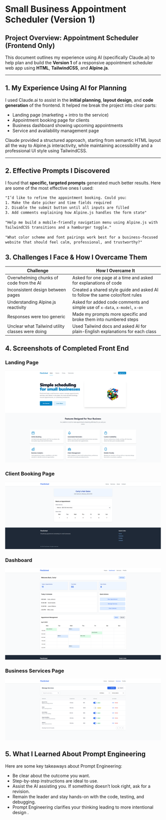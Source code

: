 # Small Business Appointment Scheduler (Version 1)

## Project Overview: Appointment Scheduler (Frontend Only)

This document outlines my experience using AI (specifically Claude.ai) to help plan and build the **Version 1** of a responsive appointment scheduler web app using **HTML**, **TailwindCSS**, and **Alpine.js**.

---

##  1. My Experience Using AI for Planning

I used Claude.ai to assist in the **initial planning**, **layout design**, and **code generation** of the frontend. It helped me break the project into clear parts:

- Landing page (marketing + intro to the service)
- Appointment booking page for clients
- Business dashboard showing upcoming appointments
- Service and availability management page

Claude provided a structured approach, starting from semantic HTML layout all the way to Alpine.js interactivity, while maintaining accessibility and a professional UI style using TailwindCSS.

---

##  2. Effective Prompts I Discovered

I found that **specific, targeted prompts** generated much better results. Here are some of the most effective ones I used:

```text
"I’d like to refine the appointment booking. Could you:
1. Make the date picker and time fields required
2. Disable the submit button until all inputs are filled
3. Add comments explaining how Alpine.js handles the form state"

"Help me build a mobile-friendly navigation menu using Alpine.js with TailwindCSS transitions and a hamburger toggle."

"What color scheme and font pairings work best for a business-focused website that should feel calm, professional, and trustworthy?"
```

## 3. Challenges I Face & How I Overcame Them
| Challenge                              | How I Overcame It                                                             |
|----------------------------------------|-------------------------------------------------------------------------------|
| Overwhelming chunks of code from the AI | Asked for one page at a time and asked for explanations of code               |
| Inconsistent design between pages      | Created a shared style guide and asked AI to follow the same color/font rules |
| Understanding Alpine.js reactivity     | Asked for added code comments and simple use of `x-data`, `x-model`, `x-on`   |
| Responses were too generic             | Made my prompts more specific and broke them into numbered steps              |
| Unclear what Tailwind utility classes were doing| Used Tailwind docs and asked AI for plain-English explanations for each class |

## 4. Screenshots of Completed Front End
### Landing Page
![Landing Page](screenshots/landing-page.png)

### Client Booking Page
![Booking Page](screenshots/booking.png)

### Dashboard
![Dashboard](screenshots/dashboard.png)

### Business Services Page
![Services Page](screenshots/services.png)


## 5. What I Learned About Prompt Engineering
Here are some key takeaways about Prompt Engineering:

* Be clear about the outcome you want.
* Step-by-step instructions are ideal to use.
* Assist the AI assisting you.  If something doesn’t look right, ask for a revision. 
* Remain the leader and stay hands-on with the code, testing, and debugging.
* Prompt Engineering clarifies your thinking leading to more intentional design .

